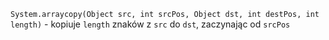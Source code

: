 `System.arraycopy(Object src, int srcPos, Object dst, int destPos, int length)` - kopiuje `length` znaków z `src` do `dst`, zaczynając od `srcPos`

